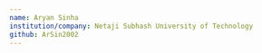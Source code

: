 ```yaml
---
name: Aryan Sinha
institution/company: Netaji Subhash University of Technology
github: ArSin2002
---
```

